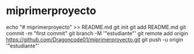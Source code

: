 # miprimerproyecto
echo "# miprimerproyecto" >> README.md
git init
git add README.md
git commit -m "first commit"
git branch -M '"estudiante"'
git remote add origin https://github.com/Dragoncode01/miprimerproyecto.git
git push -u origin '"estudiante"'
